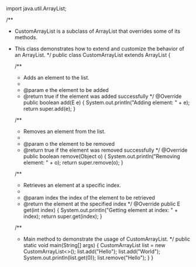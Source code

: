 import java.util.ArrayList;

/**
 * CustomArrayList is a subclass of ArrayList that overrides some of its methods.
 * This class demonstrates how to extend and customize the behavior of an ArrayList.
 */
public class CustomArrayList<E> extends ArrayList<E> {

    /**
     * Adds an element to the list.
     * 
     * @param e the element to be added
     * @return true if the element was added successfully
     */
    @Override
    public boolean add(E e) {
        System.out.println("Adding element: " + e);
        return super.add(e);
    }

    /**
     * Removes an element from the list.
     * 
     * @param o the element to be removed
     * @return true if the element was removed successfully
     */
    @Override
    public boolean remove(Object o) {
        System.out.println("Removing element: " + o);
        return super.remove(o);
    }

    /**
     * Retrieves an element at a specific index.
     * 
     * @param index the index of the element to be retrieved
     * @return the element at the specified index
     */
    @Override
    public E get(int index) {
        System.out.println("Getting element at index: " + index);
        return super.get(index);
    }

    /**
     * Main method to demonstrate the usage of CustomArrayList.
     */
    public static void main(String[] args) {
        CustomArrayList<String> list = new CustomArrayList<>();
        list.add("Hello");
        list.add("World");
        System.out.println(list.get(0));
        list.remove("Hello");
    }
}
<!-- 
### Notes
- **Class Declaration**: `CustomArrayList` extends `ArrayList` to inherit its properties and methods.
- **Override `add` Method**: Adds an element to the list and prints a message.
- **Override `remove` Method**: Removes an element from the list and prints a message.
- **Override `get` Method**: Retrieves an element at a specific index and prints a message.
- **Main Method**: Demonstrates the usage of the overridden methods in `CustomArrayList`.

This code provides a basic structure for extending and customizing an `ArrayList` in Java. -->